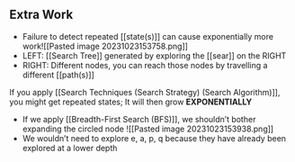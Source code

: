 ## Extra Work
- Failure to detect repeated [[state(s)]] can cause exponentially more work![[Pasted image 20231023153758.png]]
- LEFT: [[Search Tree]] generated by exploring the [[sear]] on the RIGHT 
- RIGHT: Different nodes, you can reach those nodes by travelling a different [[path(s)]]

If you apply [[Search Techniques (Search Strategy) (Search Algorithm)]], you might get repeated states; It will then grow **EXPONENTIALLY**
- If we apply [[Breadth-First Search (BFS)]], we shouldn’t bother expanding the circled node
![[Pasted image 20231023153938.png]]
- We wouldn’t need to explore e, a, p, q because they have already been explored at a lower depth